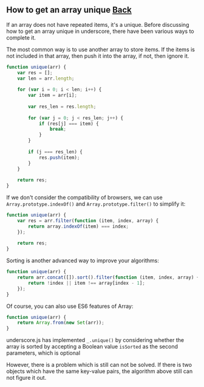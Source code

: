 ## How to get an array unique [Back](./../underscore.md)

If an array does not have repeated items, it's a unique. Before discussing how to get an array unique in underscore, there have been various ways to complete it.

The most common way is to use another array to store items. If the items is not included in that array, then push it into the array, if not, then ignore it.

```js
function unique(arr) {
    var res = [];
    var len = arr.length;
    
    for (var i = 0; i < len; i++) {
        var item = arr[i];
        
        var res_len = res.length;
        
        for (var j = 0; j < res_len; j++) {
            if (res[j] === item) {
                break;
            }
        }
        
        if (j === res_len) {
            res.push(item);
        }
    }
    
    return res;
}
```

If we don't consider the compatibility of browsers, we can use `Array.prototype.indexOf()` and `Array.prototype.filter()` to simplify it:

```js
function unique(arr) {
    var res = arr.filter(function (item, index, array) {
        return array.indexOf(item) === index;
    });
    
    return res;
}
```

Sorting is another advanced way to improve your algorithms:

```js
function unique(arr) {
    return arr.concat([]).sort().filter(function (item, index, array) {
        return !index || item !== array[index - 1];
    });
}
```

Of course, you can also use ES6 features of Array:

```js
function unique(arr) {
    return Array.from(new Set(arr));
}
```

underscore.js has implemented `_.unique()` by considering whether the array is sorted by accepting a Boolean value `isSorted` as the second parameters, which is optional

However, there is a problem which is still can not be solved. If there is two objects which have the same key-value pairs, the algorithm above still can not figure it out.


